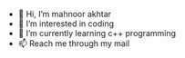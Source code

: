 - 👋 Hi, I’m mahnoor akhtar
- 👀 I’m interested in coding
- 🌱 I’m currently learning c++ programming
- 📫 Reach me through my mail

<!---
mah2noor/mah2noor is a ✨ special ✨ repository because its `README.md` (this file) appears on your GitHub profile.
You can click the Preview link to take a look at your changes.
--->
